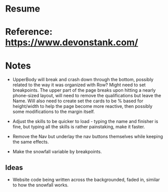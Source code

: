 # Resume

# Reference: https://www.devonstank.com/

# Notes

* UpperBody will break and crash down through the bottom, possibly related to the way it was organized with Row? Might need to set breakpoints. The upper part of the page breaks upon hitting a nearly phone-sized layout, will need to remove the qualifications but leave the Name. Will also need to create set the cards to be % based for height/width to help the page become more reactive, then possibly some modifications to the margin itself.

* Adjust the skills to be quicker to load - typing the name and finisher is fine, but typing all the skills is rather painstaking, make it faster.

* Remove the Nav but underlay the nav buttons themselves while keeping the same effects.

* Make the snowfall variable by breakpoints.

## Ideas

* Website code being written across the backgrounded, faded in, similar to how the snowfall works.
